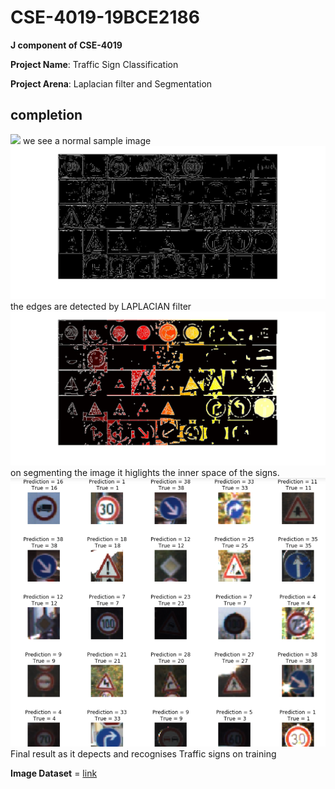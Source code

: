 # CSE-4019-19BCE2186

**J component of CSE-4019**

**Project Name**: Traffic Sign Classification

**Project Arena**: Laplacian filter and Segmentation

## completion

<img src="./classes.jpg">
we see a normal sample image

<img src="./img/output_1.jpg">
the edges are detected by LAPLACIAN filter

<img src="./img/output_2.jpg">
on segmenting the image it higlights the inner space of the signs.

<img src="./img/output_3.png">
Final result as it depects and recognises Traffic signs on training

**Image Dataset** = [link](https://bitbucket.org/jadslim/german-traffic-signs/src/master/)
